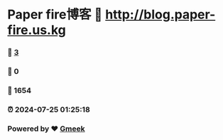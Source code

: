 # Paper fire博客 :link: http://blog.paper-fire.us.kg 
### :page_facing_up: [3](http://blog.paper-fire.us.kg/tag.html) 
### :speech_balloon: 0 
### :hibiscus: 1654 
### :alarm_clock: 2024-07-25 01:25:18 
### Powered by :heart: [Gmeek](https://github.com/Meekdai/Gmeek)
